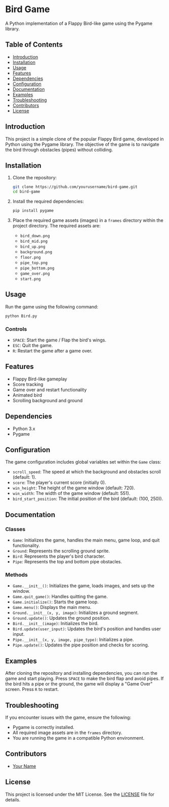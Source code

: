 # Bird Game

A Python implementation of a Flappy Bird-like game using the Pygame library.

## Table of Contents

- [Introduction](#introduction)
- [Installation](#installation)
- [Usage](#usage)
- [Features](#features)
- [Dependencies](#dependencies)
- [Configuration](#configuration)
- [Documentation](#documentation)
- [Examples](#examples)
- [Troubleshooting](#troubleshooting)
- [Contributors](#contributors)
- [License](#license)

## Introduction

This project is a simple clone of the popular Flappy Bird game, developed in Python using the Pygame library. The objective of the game is to navigate the bird through obstacles (pipes) without colliding.

## Installation

1. Clone the repository:
    ```sh
    git clone https://github.com/yourusername/bird-game.git
    cd bird-game
    ```

2. Install the required dependencies:
    ```sh
    pip install pygame
    ```

3. Place the required game assets (images) in a `frames` directory within the project directory. The required assets are:
    - `bird_down.png`
    - `bird_mid.png`
    - `bird_up.png`
    - `background.png`
    - `floor.png`
    - `pipe_top.png`
    - `pipe_bottom.png`
    - `game_over.png`
    - `start.png`

## Usage

Run the game using the following command:
```sh
python Bird.py
```

### Controls
- `SPACE`: Start the game / Flap the bird's wings.
- `ESC`: Quit the game.
- `R`: Restart the game after a game over.

## Features

- Flappy Bird-like gameplay
- Score tracking
- Game over and restart functionality
- Animated bird
- Scrolling background and ground

## Dependencies

- Python 3.x
- Pygame

## Configuration

The game configuration includes global variables set within the `Game` class:
- `scroll_speed`: The speed at which the background and obstacles scroll (default: 1).
- `score`: The player's current score (initially 0).
- `win_height`: The height of the game window (default: 720).
- `win_width`: The width of the game window (default: 551).
- `bird_start_position`: The initial position of the bird (default: (100, 250)).

## Documentation

### Classes

- `Game`: Initializes the game, handles the main menu, game loop, and quit functionality.
- `Ground`: Represents the scrolling ground sprite.
- `Bird`: Represents the player's bird character.
- `Pipe`: Represents the top and bottom pipe obstacles.

### Methods

- `Game.__init__()`: Initializes the game, loads images, and sets up the window.
- `Game.quit_game()`: Handles quitting the game.
- `Game.initialize()`: Starts the game loop.
- `Game.menu()`: Displays the main menu.
- `Ground.__init__(x, y, image)`: Initializes a ground segment.
- `Ground.update()`: Updates the ground position.
- `Bird.__init__(image)`: Initializes the bird.
- `Bird.update(user_input)`: Updates the bird's position and handles user input.
- `Pipe.__init__(x, y, image, pipe_type)`: Initializes a pipe.
- `Pipe.update()`: Updates the pipe position and checks for scoring.

## Examples

After cloning the repository and installing dependencies, you can run the game and start playing. Press `SPACE` to make the bird flap and avoid pipes. If the bird hits a pipe or the ground, the game will display a "Game Over" screen. Press `R` to restart.

## Troubleshooting

If you encounter issues with the game, ensure the following:
- Pygame is correctly installed.
- All required image assets are in the `frames` directory.
- You are running the game in a compatible Python environment.

## Contributors

- [Your Name](https://github.com/yourusername)

## License

This project is licensed under the MIT License. See the [LICENSE](LICENSE) file for details.
